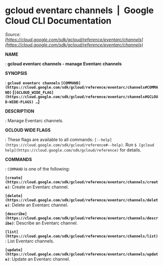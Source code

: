# gcloud eventarc channels  |  Google Cloud CLI Documentation

*Source: [https://cloud.google.com/sdk/gcloud/reference/eventarc/channels](https://cloud.google.com/sdk/gcloud/reference/eventarc/channels)*

**NAME**

: **gcloud eventarc channels - manage Eventarc channels**

**SYNOPSIS**

: **`gcloud eventarc channels` `[COMMAND](https://cloud.google.com/sdk/gcloud/reference/eventarc/channels#COMMAND)` [`[GCLOUD_WIDE_FLAG](https://cloud.google.com/sdk/gcloud/reference/eventarc/channels#GCLOUD-WIDE-FLAGS) …`]**

**DESCRIPTION**

: Manage Eventarc channels.

**GCLOUD WIDE FLAGS**

: These flags are available to all commands: `[--help](https://cloud.google.com/sdk/gcloud/reference#--help)`.
Run `$ [gcloud help](https://cloud.google.com/sdk/gcloud/reference)` for details.

**COMMANDS**

: ``COMMAND`` is one of the following:

**`[create](https://cloud.google.com/sdk/gcloud/reference/eventarc/channels/create)`**:
Create an Eventarc channel.

**`[delete](https://cloud.google.com/sdk/gcloud/reference/eventarc/channels/delete)`**:
Delete an Eventarc channel.

**`[describe](https://cloud.google.com/sdk/gcloud/reference/eventarc/channels/describe)`**:
Describe an Eventarc channel.

**`[list](https://cloud.google.com/sdk/gcloud/reference/eventarc/channels/list)`**:
List Eventarc channels.

**`[update](https://cloud.google.com/sdk/gcloud/reference/eventarc/channels/update)`**:
Update an Eventarc channel.